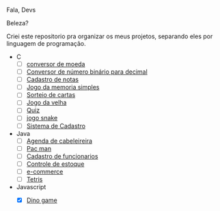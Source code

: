 Fala, Devs 

Beleza? 

Criei este repositorio pra organizar os meus projetos, separando eles por linguagem de programação.

- C
   - [ ] [conversor de moeda]()
   - [ ] [Conversor de número binário para decimal]()
   - [ ] [Cadastro de notas]()
   - [ ] [Jogo da memoria simples]()
   - [ ] [Sorteio de cartas]()
   - [ ] [Jogo da velha]()
   - [ ] [Quiz]()
   - [ ] [jogo snake]()
   - [ ] [Sistema de Cadastro]()

- Java
   - [ ] [Agenda de cabeleireira]()
   - [ ] [Pac man]()
   - [ ] [Cadastro de funcionarios]()
   - [ ] [Controle de estoque]()
   - [ ] [e-commerce]()
   - [ ] [Tetris]()

- Javascript 
   - [x] [Dino game](https://github.com/MilenaCarecho/DinoGame)


   

